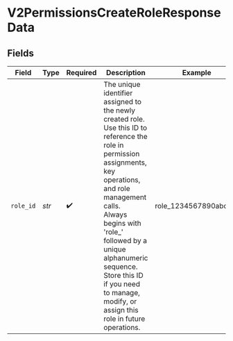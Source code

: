 # V2PermissionsCreateRoleResponseData


## Fields

| Field                                                                                                                                                                                                                                                                                                                            | Type                                                                                                                                                                                                                                                                                                                             | Required                                                                                                                                                                                                                                                                                                                         | Description                                                                                                                                                                                                                                                                                                                      | Example                                                                                                                                                                                                                                                                                                                          |
| -------------------------------------------------------------------------------------------------------------------------------------------------------------------------------------------------------------------------------------------------------------------------------------------------------------------------------- | -------------------------------------------------------------------------------------------------------------------------------------------------------------------------------------------------------------------------------------------------------------------------------------------------------------------------------- | -------------------------------------------------------------------------------------------------------------------------------------------------------------------------------------------------------------------------------------------------------------------------------------------------------------------------------- | -------------------------------------------------------------------------------------------------------------------------------------------------------------------------------------------------------------------------------------------------------------------------------------------------------------------------------- | -------------------------------------------------------------------------------------------------------------------------------------------------------------------------------------------------------------------------------------------------------------------------------------------------------------------------------- |
| `role_id`                                                                                                                                                                                                                                                                                                                        | *str*                                                                                                                                                                                                                                                                                                                            | :heavy_check_mark:                                                                                                                                                                                                                                                                                                               | The unique identifier assigned to the newly created role.<br/>Use this ID to reference the role in permission assignments, key operations, and role management calls.<br/>Always begins with 'role_' followed by a unique alphanumeric sequence.<br/>Store this ID if you need to manage, modify, or assign this role in future operations.<br/> | role_1234567890abcdef                                                                                                                                                                                                                                                                                                            |